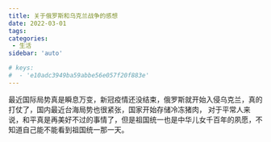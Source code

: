 ```yaml
---
title: 关于俄罗斯和乌克兰战争的感想
date: 2022-03-01
tags:
categories: 
 - 生活
sidebar: 'auto'

# keys:
#  - 'e10adc3949ba59abbe56e057f20f883e'
---
```


最近国际局势真是瞬息万变，新冠疫情还没结束，俄罗斯就开始入侵乌克兰，真的打仗了，国内最近台海局势也很紧张，国家开始存储冷冻猪肉，
对于平常人来说，和平真是再美好不过的事情了，但是祖国统一也是中华儿女千百年的夙愿，不知道自己能不能看到祖国统一那一天。
